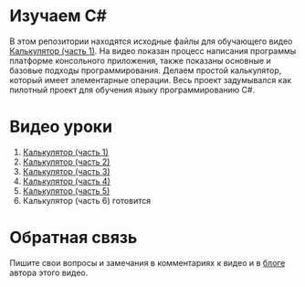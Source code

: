 # Изучаем C#

В этом репозитории находятся исходные файлы для обучающего видео [Калькулятор (часть 1)](https://youtu.be/ivukFpCkrU0). На видео показан процесс написания программы платформе консольного приложения, также показаны основные и базовые подходы программирования. Делаем простой калькулятор, который имеет элементарные операции. Весь проект задумывался как пилотный проект для обучения языку программированию C#.

# Видео уроки
1. [Калькулятор (часть 1)](https://youtu.be/ivukFpCkrU0)
2. [Калькулятор (часть 2)](https://youtu.be/xAIsMc0Ru7Y)
3. [Калькулятор (часть 3)](https://youtu.be/rEBgVaJ00aY)
4. [Калькулятор (часть 4)](https://youtu.be/vPsm4qdCE-g)
5. [Калькулятор (часть 5)](https://youtu.be/sPNrnnO-Hmw)
6. Калькулятор (часть 6) готовится

# Обратная связь
Пишите свои вопросы и замечания в комментариях к видео и в [блоге](https://www.calabonga.net) автора этого видео. 
